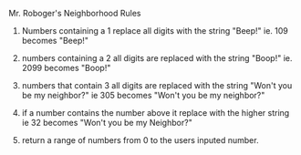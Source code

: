 Mr. Roboger's Neighborhood Rules


1. Numbers containing a 1 replace all digits with the string "Beep!"
 ie. 109 becomes "Beep!"

 2. numbers containing a 2 all digits are replaced with the string "Boop!"
 ie. 2099 becomes "Boop!"

 3. numbers that contain 3 all digits are replaced with the string "Won't you be my neighbor?"
 ie 305 becomes "Won't you be my neighbor?"

4.  if a number contains the number above it replace with the higher string ie 32 becomes "Won't you be my Neighbor?"

5. return a range of numbers from 0 to the users inputed number.